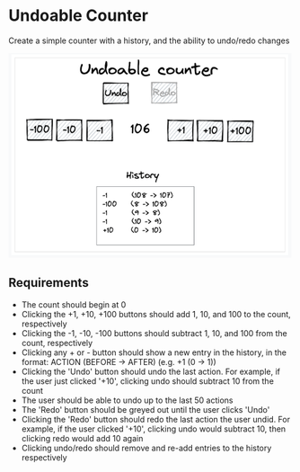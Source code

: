 # Undoable Counter

Create a simple counter with a history, and the ability to undo/redo changes

![Mockup for Undoable Counter](../img/undoable_counter_mockup.png)

## Requirements

- The count should begin at 0
- Clicking the +1, +10, +100 buttons should add 1, 10, and 100 to the count, respectively
- Clicking the -1, -10, -100 buttons should subtract 1, 10, and 100 from the count, respectively
- Clicking any + or - button should show a new entry in the history, in the format: ACTION (BEFORE -> AFTER) (e.g. +1 (0 -> 1))
- Clicking the 'Undo' button should undo the last action. For example, if the user just clicked '+10', clicking undo should subtract 10 from the count
- The user should be able to undo up to the last 50 actions
- The 'Redo' button should be greyed out until the user clicks 'Undo'
- Clicking the 'Redo' button should redo the last action the user undid. For example, if the user clicked '+10', clicking undo would subtract 10, then clicking redo would add 10 again
- Clicking undo/redo should remove and re-add entries to the history respectively
